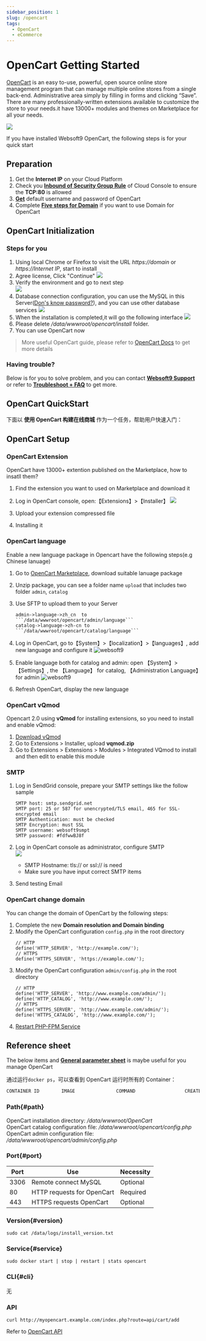 ```yaml
---
sidebar_position: 1
slug: /opencart
tags:
  - OpenCart
  - eCommerce
---
```


# OpenCart Getting Started

[OpenCart](https://opencart.com)  is an easy to-use, powerful, open source online store management program that can manage multiple online stores from a single back-end. Administrative area simply by filling in forms and clicking “Save”. There are many professionally-written extensions available to customize the store to your needs.it have 13000+ modules and themes on Marketplace for all your needs.

![](https://libs.websoft9.com/Websoft9/DocsPicture/zh/opencart/opencart-gui-websoft9.png)  

If you have installed Websoft9 OpenCart, the following steps is for your quick start


## Preparation

1. Get the **Internet IP** on your Cloud Platform
2. Check you **[Inbound of Security Group Rule](https://support.websoft9.com/docs/faq/tech-instance.html)** of Cloud Console to ensure the **TCP:80** is allowed
3. **[Get](./user/credentials)** default username and password of OpenCart  
4. Complete **[Five steps for Domain](./administrator/domain_step)** if you want to use Domain for OpenCart

## OpenCart Initialization

### Steps for you

1. Using local Chrome or Firefox to visit the URL *https://domain* or *https://Internet IP*, start to install    
2. Agree license, Click "Continue"
   ![](https://libs.websoft9.com/Websoft9/DocsPicture/en/opencart/oc1.png)
3. Verify the environment and go to next step  
   ![](https://libs.websoft9.com/Websoft9/DocsPicture/en/opencart/oc2.png)
4. Database connection configuration, you can use the MySQL in this Server([Don's know password?](./user/credentials)), and you can use other database services
   ![](https://libs.websoft9.com/Websoft9/DocsPicture/en/opencart/oc3.png)
5. When the installation is completed,it will go the following interface
   ![](https://libs.websoft9.com/Websoft9/DocsPicture/en/opencart/oc4.png)
6. Please delete */data/wwwroot/opencart/install* folder.
7. You can use OpenCart now

> More useful OpenCart guide, please refer to [OpenCart Docs](https://docs.opencart.com/) to get more details

### Having trouble?

Below is for you to solve problem, and you can contact **[Websoft9 Support](./helpdesk)** or refer to **[Troubleshoot + FAQ](./faq#setup)** to get more.  

## OpenCart QuickStart

下面以 **使用 OpenCart 构建在线商城** 作为一个任务，帮助用户快速入门：

## OpenCart Setup

### OpenCart Extension

OpenCart have 13000+ extention published on the Marketplace, how to insatll them?

1. Find the extension you want to used on Marketplace and download it
  
2. Log in OpenCart console, open:【Extensions】>【Installer】
   ![](https://libs.websoft9.com/Websoft9/DocsPicture/en/opencart/opencart-installex-websoft9.png)
  
3. Upload your extension compressed file
  
4. Installing it

### OpenCart language

Enable a new language package in Opencart have the following steps(e.g Chinese lanuage)

1. Go to [OpenCart Marketplace](https://www.opencart.com/index.php?route=marketplace/extension/info&extension_id=19126&filter_category_id=2&page=8), download suitable lanuage package
2. Unzip package, you can see a folder name `upload` that includes two folder `admin`, `catalog`
3. Use SFTP to upload them to your Server
   ```
   admin->language->zh_cn  to  ```/data/wwwroot/opencart/admin/language``` 
   catalog->language->zh-cn to ```/data/wwwroot/opencart/catalog/language```
   ```
4. Log in OpenCart, go to【System】>【localization】>【languages】, add new language and configure it
	![websoft9](https://libs.websoft9.com/Websoft9/DocsPicture/zh/opencart/opencart-language-1-websoft9.png)

5. Enable language both for catalog and admin: open 【System】>【Settings】, the 【Language】 for catalog, 【Administration Language】for admin
	   ![websoft9](https://libs.websoft9.com/Websoft9/DocsPicture/zh/opencart/opencart-language-2-websoft9.png)

6. Refresh OpenCart, display the new language

### OpenCart vQmod

Opencart 2.0 using **vQmod** for installing extensions, so you need to install and enable vQmod:

1. [Download vQmod](https://github.com/vqmod/vqmod)
2. Go to Extensions > Installer, upload **vqmod.zip**
3. Go to Extensions > Extensions > Modules > Integrated VQmod to install and then edit to enable this module

### SMTP

1. Log in SendGrid console, prepare your SMTP settings like the follow sample
   ```
   SMTP host: smtp.sendgrid.net
   SMTP port: 25 or 587 for unencrypted/TLS email, 465 for SSL-encrypted email
   SMTP Authentication: must be checked
   SMTP Encryption: must SSL
   SMTP username: websoft9smpt
   SMTP password: #fdfwwBJ8f    
   ```
2. Log in OpenCart console as administrator, configure SMTP  
   ![](https://libs.websoft9.com/Websoft9/DocsPicture/en/opencart/opencart-smtp-websoft9.png)
  
   - SMTP Hostname: tls:// or ssl:// is need
   - Make sure you have input correct SMTP items

3. Send testing Email

### OpenCart change domain

You can change the domain of OpenCart by the following steps:

1. Complete the new **Domain resolution and Domain binding**
2. Modify the OpenCart configuration `config.php` in the root directory
   ```
   // HTTP
   define('HTTP_SERVER', 'http://example.com/');
   // HTTPS
   define('HTTPS_SERVER', 'https://example.com/');
   ```
3. Modify the OpenCart configuration `admin/config.php` in the root directory
   ```
   // HTTP
   define('HTTP_SERVER', 'http://www.example.com/admin/');
   define('HTTP_CATALOG', 'http://www.example.com/');
   // HTTPS
   define('HTTPS_SERVER', 'http://www.example.com/admin/');
   define('HTTPS_CATALOG', 'http://www.example.com/');
   ```
3. [Restart PHP-FPM Service](#service)

## Reference sheet

The below items and **[General parameter sheet](./administrator/parameter)** is maybe useful for you manage OpenCart

通过运行`docker ps`，可以查看到 OpenCart 运行时所有的 Container：

```bash
CONTAINER ID        IMAGE               COMMAND                  CREATED             STATUS              PORTS                                NAMES
```

### Path{#path}
  
OpenCart installation directory: */data/wwwroot/OpenCart*  
OpenCart catalog configuration file: */data/wwwroot/opencart/config.php*   
OpenCart admin configuration file: */data/wwwroot/opencart/admin/config.php*
  
### Port{#port}

| Port | Use                                          | Necessity |
| ------ | --------------------------------------------- | ------ |
| 3306 | Remote connect MySQL | Optional |
| 80 | HTTP requests for OpenCart | Required |
| 443 | HTTPS requests OpenCart | Optional |


### Version{#version}

```shell
sudo cat /data/logs/install_version.txt
```

### Service{#service}

```shell
sudo docker start | stop | restart | stats opencart
```

### CLI{#cli}

无

### API

```
curl http://myopencart.example.com/index.php?route=api/cart/add
```

Refer to [OpenCart API](http://docs.opencart.com/en-gb/system/users/api/)